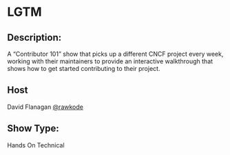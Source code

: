 # LGTM

## Description: 
A “Contributor 101” show that picks up a different CNCF project every week, working with their maintainers to provide an interactive walkthrough that shows how to get started contributing to their project.

## Host
David Flanagan [@rawkode](https://twitter.com/rawkode)

## Show Type: 
Hands On Technical
